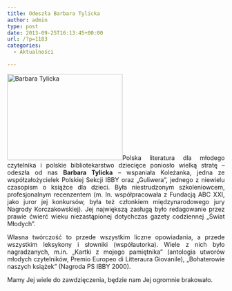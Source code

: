 ```yaml
---
title: Odeszła Barbara Tylicka
author: admin
type: post
date: 2013-09-25T16:13:45+00:00
url: /?p=1183
categories:
  - Aktualności

---
```

<p style="text-align: justify;">
  <a href="http://www.ibby.pl/wp-content/uploads/2013/09/Barbara-Tylicka-2.jpg" rel="lightbox[1183]"><img class="alignleft size-medium wp-image-1184" alt="Barbara Tylicka" src="http://www.ibby.pl/wp-content/uploads/2013/09/Barbara-Tylicka-2-267x200.jpg" width="267" height="200" srcset="http://www.ibby.pl/wp-content/uploads/2013/09/Barbara-Tylicka-2-267x200.jpg 267w, http://www.ibby.pl/wp-content/uploads/2013/09/Barbara-Tylicka-2-133x100.jpg 133w, http://www.ibby.pl/wp-content/uploads/2013/09/Barbara-Tylicka-2.jpg 800w" sizes="(max-width: 267px) 100vw, 267px" /></a>Polska literatura dla młodego czytelnika i polskie bibliotekarstwo dziecięce poniosło wielką stratę &#8211; odeszła od nas <strong>Barbara Tylicka</strong> &#8211; wspaniała Koleżanka, jedna ze współzałożycielek Polskiej Sekcji IBBY oraz &#8222;Guliwera&#8221;, jednego z niewielu czasopism o książce dla dzieci. Była niestrudzonym szkoleniowcem, profesjonalnym recenzentem (m. In. współpracowała z Fundacją ABC XXI, jako juror jej konkursów, była też członkiem międzynarodowego jury Nagrody Korczakowskiej). Jej największą zasługą było redagowanie przez prawie ćwierć wieku niezastąpionej dotychczas gazety codziennej „Świat Młodych”.
</p>

<p style="text-align: justify;">
  <!--more-->
</p>

<p style="text-align: justify;">
  Własna twórczość to przede wszystkim liczne opowiadania, a przede wszystkim leksykony i słowniki (współautorka). Wiele z nich było nagradzanych, m.in. &#8222;Kartki z mojego pamiętnika&#8221; (antologia utworów młodych czytelników, Premio Europeo di Litteraura Giovanile), &#8222;Bohaterowie naszych książek&#8221; (Nagroda PS IBBY 2000).
</p>

<p style="text-align: justify;">
  Mamy Jej wiele do zawdzięczenia, będzie nam Jej ogromnie brakowało.
</p>

<p style="text-align: justify;">